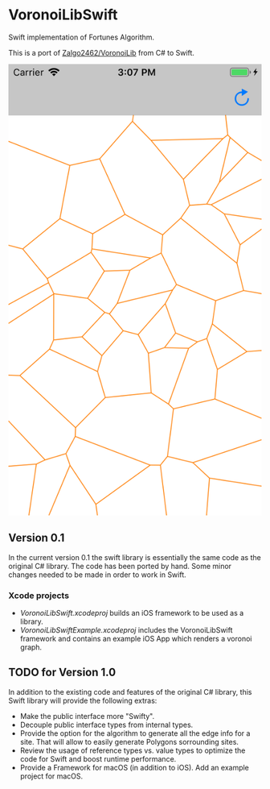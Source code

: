 # VoronoiLibSwift
Swift implementation of Fortunes Algorithm.

This is a port of [Zalgo2462/VoronoiLib](https://github.com/Zalgo2462/VoronoiLib) from C# to Swift.

![screenshot](Simulator_Screen_Shot.png)

## Version 0.1
In the current version 0.1 the swift library is essentially the same code as the original C# library.
The code has been ported by hand. Some minor changes needed to be made in order to work in Swift.

### Xcode projects
* *VoronoiLibSwift.xcodeproj* builds an iOS framework to be used as a library.
* *VoronoiLibSwiftExample.xcodeproj* includes the VoronoiLibSwift framework and contains an example iOS App which renders a voronoi graph.

## TODO for Version 1.0
In addition to the existing code and features of the original C# library, this Swift library will provide the following extras:
* Make the public interface more "Swifty".
* Decouple public interface types from internal types.
* Provide the option for the algorithm to generate all the edge info for a site. That will allow to easily generate Polygons sorrounding sites.
* Review the usage of reference types vs. value types to optimize the code for Swift and boost runtime performance.
* Provide a Framework for macOS (in addition to iOS). Add an example project for macOS.

